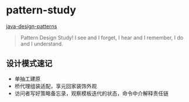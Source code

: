 # pattern-study

[java-design-patterns](https://github.com/iluwatar/java-design-patterns)

> Pattern Design Study! I see and I forget, I hear and I remember, I do and I understand.

## 设计模式速记
- 单抽工建原
- 桥代理组装适配，享元回家装饰外观
- 访问者写好策略备忘录，观察模板迭代的状态，命令中介解释责任链
